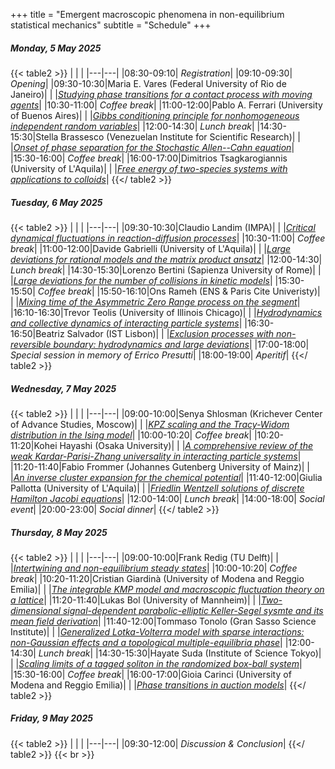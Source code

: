 +++
title = "Emergent macroscopic phenomena in non-equilibrium statistical mechanics"
subtitle = "Schedule"
+++


#####  Monday, 5 May 2025

{{< table2 >}}
|   |   |
|---|---|
|08:30-09:10| *Registration*|
|09:10-09:30| *Opening*|
|09:30-10:30|Maria E. Vares (Federal University of Rio de Janeiro)|
|  |[*Studying phase transitions for a contact process with moving agents*](/workshop3/maria_e_vares)|
|10:30-11:00| *Coffee break*|
|11:00-12:00|Pablo A. Ferrari (University of Buenos Aires)|
|  |[*Gibbs conditioning principle for nonhomogeneous independent random variables*](/workshop3/pablo_a_ferrari)|
|12:00-14:30| *Lunch break*|
|14:30-15:30|Stella Brassesco (Venezuelan Institute for Scientific Research)|
|  |[*Onset of phase separation for the  Stochastic Allen--Cahn equation*](/workshop3/stella_brassesco)|
|15:30-16:00| *Coffee break*|
|16:00-17:00|Dimitrios Tsagkarogiannis (University of L'Aquila)|
|  |[*Free energy of two-species systems with applications to colloids*](/workshop3/dimitrios_tsagkarogiannis)|
{{</ table2 >}}

#####  Tuesday, 6 May 2025

{{< table2 >}}
|   |   |
|---|---|
|09:30-10:30|Claudio Landim (IMPA)|
|  |[*Critical dynamical fluctuations in reaction-diffusion processes*](/workshop3/claudio_landim)|
|10:30-11:00| *Coffee break*|
|11:00-12:00|Davide Gabrielli (University of L'Aquila)|
|  |[*Large deviations for rational models and the matrix product ansatz*](/workshop3/davide_gabrielli)|
|12:00-14:30| *Lunch break*|
|14:30-15:30|Lorenzo Bertini (Sapienza University of Rome)|
|  |[*Large deviations for the number of collisions in kinetic models*](/workshop3/lorenzo_bertini)|
|15:30-15:50| *Coffee break*|
|15:50-16:10|Ons Rameh (ENS & Paris Cite Univeristy)|
|  |[*Mixing time of the Asymmetric Zero Range process on the segment*](/workshop3/ons_rameh)|
|16:10-16:30|Trevor Teolis (University of Illinois Chicago)|
|  |[*Hydrodynamics and collective dynamics of interacting particle systems*](/workshop3/trevor_teolis)|
|16:30-16:50|Beatriz Salvador (IST Lisbon)|
|  |[*Exclusion processes with non-reversible boundary: hydrodynamics and large deviations*](/workshop3/beatriz_salvador)|
|17:00-18:00| *Special session in memory of Errico Presutti*|
|18:00-19:00| *Aperitif*|
{{</ table2 >}}

#####  Wednesday, 7 May 2025

{{< table2 >}}
|   |   |
|---|---|
|09:00-10:00|Senya Shlosman (Krichever Center of Advance Studies, Moscow)|
|  |[*KPZ scaling and the Tracy-Widom distribution in the Ising model*](/workshop3/senya_shlosman)|
|10:00-10:20| *Coffee break*|
|10:20-11:20|Kohei Hayashi (Osaka University)|
|  |[*A comprehensive review of the weak Kardar-Parisi-Zhang universality in interacting particle systems*](/workshop3/kohei_hayashi)|
|11:20-11:40|Fabio Frommer (Johannes Gutenberg University of Mainz)|
|  |[*An inverse cluster expansion for the chemical potential*](/workshop3/fabio_frommer)|
|11:40-12:00|Giulia Pallotta (University of L'Aquila)|
|  |[*Friedlin Wentzell solutions of discrete Hamilton Jacobi equations*](/workshop3/giulia_pallotta)|
|12:00-14:00| *Lunch break*|
|14:00-18:00| *Social event*|
|20:00-23:00| *Social dinner*|
{{</ table2 >}}

#####  Thursday, 8 May 2025

{{< table2 >}}
|   |   |
|---|---|
|09:00-10:00|Frank Redig (TU Delft)|
|  |[*Intertwining and non-equilibrium steady states*](/workshop3/frank_redig)|
|10:00-10:20| *Coffee break*|
|10:20-11:20|Cristian Giardinà (University of Modena and Reggio Emilia)|
|  |[*The integrable KMP model and macroscopic fluctuation theory on a lattice*](/workshop3/cristian_giardinà)|
|11:20-11:40|Lukas Bol (University of Mannheim)|
|  |[*Two-dimensional signal-dependent parabolic-elliptic Keller-Segel sysmte and its mean field derivation*](/workshop3/lukas_bol)|
|11:40-12:00|Tommaso Tonolo (Gran Sasso Science Institute)|
|  |[*Generalized Lotka-Volterra model with sparse interactions: non-Gaussian effects and a topological multiple-equilibria phase*](/workshop3/tommaso_tonolo)|
|12:00-14:30| *Lunch break*|
|14:30-15:30|Hayate Suda (Institute of Science Tokyo)|
|  |[*Scaling limits of a tagged soliton in the randomized box-ball system*](/workshop3/hayate_suda)|
|15:30-16:00| *Coffee break*|
|16:00-17:00|Gioia Carinci (University of Modena and Reggio Emilia)|
|  |[*Phase transitions in auction models*](/workshop3/gioia_carinci)|
{{</ table2 >}}

#####  Friday, 9 May 2025

{{< table2 >}}
|   |   |
|---|---|
|09:30-12:00| *Discussion & Conclusion*|
{{</ table2 >}}
{{< br >}}